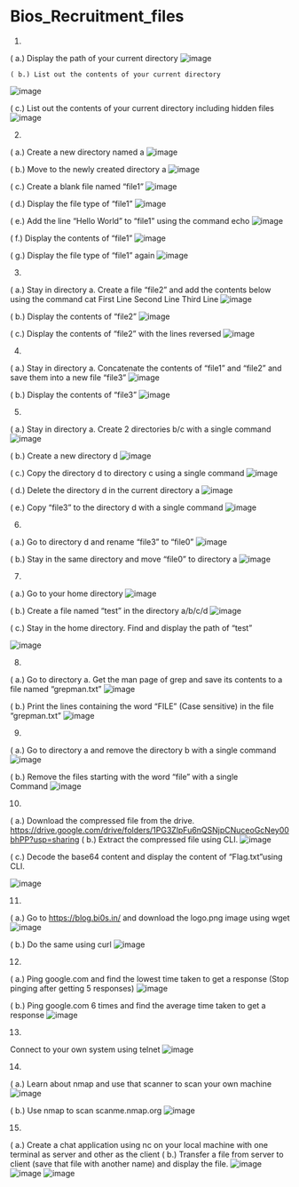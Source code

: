 # Bios_Recruitment_files
1.
( a.) Display the path of your current directory
![image](https://user-images.githubusercontent.com/116485889/227242635-f34fabde-06ae-4c5e-9e47-bc4e8a588b5a.png)

 
 	( b.) List out the contents of your current directory
  ![image](https://user-images.githubusercontent.com/116485889/227242964-b437707b-9c9f-4299-8333-e89addf8becf.png)

           
( c.) List out the contents of your current directory including hidden files
![image](https://user-images.githubusercontent.com/116485889/227243021-27b2adf8-79a4-41ab-8732-269a7bc56424.png)

 

2.
( a.) Create a new directory named a
![image](https://user-images.githubusercontent.com/116485889/227243342-60a6b35d-52d4-4353-9ad1-d6fd2d51cfb2.png)

 
( b.) Move to the newly created directory a
![image](https://user-images.githubusercontent.com/116485889/227243391-5c4f48c4-0d63-4b22-a79f-df6d787426e9.png)

  
( c.) Create a blank file named “file1”
![image](https://user-images.githubusercontent.com/116485889/227243484-db7f5fc9-abd5-4469-ab40-a815f21ba02d.png)


 
( d.) Display the file type of “file1”
 ![image](https://user-images.githubusercontent.com/116485889/227243539-c2b6f377-a6f1-4067-9d8f-ae86c37dbedf.png)

( e.) Add the line “Hello World” to “file1” using the command echo
![image](https://user-images.githubusercontent.com/116485889/227243606-ee78f999-c35e-43ff-9edf-eded53ecab76.png)

 
( f.) Display the contents of “file1”
![image](https://user-images.githubusercontent.com/116485889/227243642-3970e678-6667-4a54-a9a8-d82b473bac2a.png)

 
( g.) Display the file type of “file1” again
![image](https://user-images.githubusercontent.com/116485889/227243687-49a37832-20c2-40a4-993d-b0c9abf5197b.png)

 


3.
( a.) Stay in directory a. Create a file “file2” and add the contents below using the  command cat
First Line Second Line Third Line
 ![image](https://user-images.githubusercontent.com/116485889/227243733-d175b5d7-345a-4b03-81de-5bf882573407.png)


( b.) Display the contents of “file2”
![image](https://user-images.githubusercontent.com/116485889/227243939-c362e9eb-156d-4afc-926a-16ac3aa45eb5.png)

 
( c.) Display the contents of “file2” with the lines reversed
 ![image](https://user-images.githubusercontent.com/116485889/227243983-fdb918b4-78e8-4b06-a3f2-fb9ab9388574.png)


4.
( a.) Stay in directory a. Concatenate the contents of “file1” and “file2” and save them into a new file “file3”
![image](https://user-images.githubusercontent.com/116485889/227244045-acc633e4-9a04-4b6d-b87f-7c19a201ca46.png)

 
( b.) Display the contents of “file3”
 ![image](https://user-images.githubusercontent.com/116485889/227244105-0743b265-b70a-4423-8e93-c20ace69d19a.png)



5.
( a.) Stay in directory a. Create 2 directories b/c with a single command 
![image](https://user-images.githubusercontent.com/116485889/227244162-578ff273-0f3e-4cbd-bf73-0ddd1a218c8d.png)

 
( b.) Create a new directory d
![image](https://user-images.githubusercontent.com/116485889/227244197-a1406a1d-e635-4657-bdb5-1d8504a49a8d.png)

 
( c.) Copy the directory d to directory c using a single command
![image](https://user-images.githubusercontent.com/116485889/227244226-d0b6103f-e79f-4642-b1fc-c75a788e81c0.png)

 
( d.) Delete the directory d in the current directory a
![image](https://user-images.githubusercontent.com/116485889/227244280-5ec72847-4dc4-441c-92d4-323df2bb9eec.png)

 
( e.) Copy “file3” to the directory d with a single command
 ![image](https://user-images.githubusercontent.com/116485889/227244332-880249cc-3221-458f-894f-3d3f624180ef.png)


6.
( a.) Go to directory d and rename “file3” to “file0”
![image](https://user-images.githubusercontent.com/116485889/227244379-f402483d-3a5c-4111-b3b9-f33c3f34c5f0.png)

 
( b.) Stay in the same directory and move “file0” to directory a
 ![image](https://user-images.githubusercontent.com/116485889/227244423-d4818f33-f5e6-44be-9f92-9cc98de22b6b.png)


7.
( a.) Go to your home directory
![image](https://user-images.githubusercontent.com/116485889/227245304-e1b1cc36-152e-41dd-b80c-ec64d514729c.png)

 
( b.) Create a file named “test” in the directory a/b/c/d
 ![image](https://user-images.githubusercontent.com/116485889/227245349-041c8c0f-3632-441c-abba-b15c9a3d6d5f.png)

( c.) Stay in the home directory. Find and display the path of “test”
 
![image](https://user-images.githubusercontent.com/116485889/227245396-a9a1521f-8550-426a-8d4d-f9ff61cc75ec.png)


8.
( a.) Go to directory a. Get the man page of grep and save its contents to a file named “grepman.txt”
 ![image](https://user-images.githubusercontent.com/116485889/227245455-988632c7-ebf4-4195-8fb4-56a05038b8a9.png)

( b.) Print the lines containing the word “FILE” (Case sensitive) in the file “grepman.txt”
 ![image](https://user-images.githubusercontent.com/116485889/227245496-b17ca047-14b7-4604-bd7d-6298880e6a01.png)


9.
( a.) Go to directory a and remove the directory b with a single command
 ![image](https://user-images.githubusercontent.com/116485889/227245538-764ee4f5-8768-445b-b4b1-2e83e8032dad.png)

( b.) Remove the files starting with the word “file” with a single	
Command
 ![image](https://user-images.githubusercontent.com/116485889/227245566-2f787033-9cfb-4aef-b5e3-15787ee3ac3a.png)


10.
( a.) Download the compressed file from the drive. https://drive.google.com/drive/folders/1PG3ZlpFu6nQSNjpCNuceoGcNey00bhPP?usp=sharing
( b.) Extract the compressed file using CLI. 
 ![image](https://user-images.githubusercontent.com/116485889/227245620-971cbc7f-f154-4b9b-ac0d-6d3f7412a002.png)

( c.) Decode the base64 content and display the content of “Flag.txt”using CLI.
 
![image](https://user-images.githubusercontent.com/116485889/227245684-dd60e619-5011-4596-93e0-8d18ad5b60a7.png)

11.
( a.) Go to https://blog.bi0s.in/  and download the logo.png image using wget
![image](https://user-images.githubusercontent.com/116485889/227245750-56be331e-6391-4f90-9dc5-81db18cd16b9.png)

 
( b.) Do the same using curl
 ![image](https://user-images.githubusercontent.com/116485889/227245781-f12f5127-0d18-47df-8ae3-60470a99f2b7.png)







12.
( a.) Ping google.com and find the lowest time taken to get a response (Stop pinging after getting 5 responses)
 ![image](https://user-images.githubusercontent.com/116485889/227245823-c37fa5fa-fe9f-44a9-aed3-f95efe51da09.png)


( b.) Ping google.com 6 times and find the average time taken to get a response
 ![image](https://user-images.githubusercontent.com/116485889/227245874-81102778-63b1-4ee5-b32b-d403b7c075db.png)

13. 
Connect to your own system using telnet
 ![image](https://user-images.githubusercontent.com/116485889/227245927-3a0b0220-3d4b-4a2f-a009-ada8c2ff1381.png)


14.
( a.) Learn about nmap and use that scanner to scan your own machine
 ![image](https://user-images.githubusercontent.com/116485889/227245977-21731341-2288-4bd8-a1b2-1265eabf1c9b.png)

( b.) Use nmap to scan scanme.nmap.org
 ![image](https://user-images.githubusercontent.com/116485889/227246375-99cc92af-ad1b-4981-97e7-98d0711b54fa.png)


15.
( a.) Create a chat application using nc on your local machine with one terminal as server and other as the client
( b.) Transfer a file from server to client (save that file with another name) and display the file.
![image](https://user-images.githubusercontent.com/116485889/227246427-a48accab-9f0d-4e1a-9453-8562137b2027.png)
![image](https://user-images.githubusercontent.com/116485889/227246803-4f5586d7-02b0-4487-bf69-263e598cc592.png)
![image](https://user-images.githubusercontent.com/116485889/227246857-e9514ad1-00cf-404c-84c0-f3a9cb3f99ed.png)
